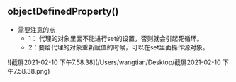 ## objectDefinedProperty()

* 需要注意的点
  	 *   1： 代理的对象里面不能进行set的设置，否则就会引起死循环。
  	 *   2：要给代理的对象重新赋值的时候，可以在set里面操作源对象。

![截屏2021-02-10 下午7.58.38](/Users/wangtian/Desktop/截屏2021-02-10 下午7.58.38.png)

